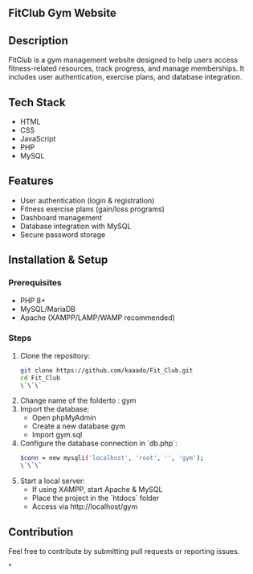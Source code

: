 ## FitClub Gym Website

## Description
FitClub is a gym management website designed to help users access fitness-related resources, track progress, and manage memberships. It includes user authentication, exercise plans, and database integration.


## Tech Stack
- HTML
- CSS
- JavaScript
- PHP
- MySQL 

## Features
- User authentication (login & registration)
- Fitness exercise plans (gain/loss programs)
- Dashboard management
- Database integration with MySQL
- Secure password storage

## Installation & Setup
### Prerequisites
- PHP 8+
- MySQL/MariaDB
- Apache (XAMPP/LAMP/WAMP recommended)

### Steps
1. Clone the repository:
   ```sh
   git clone https://github.com/kaaado/Fit_Club.git
   cd Fit_Club
   \`\`\`
2. Change name of the folderto : gym
3. Import the database:
   - Open phpMyAdmin
   - Create a new database gym 
   - Import  gym.sql
4. Configure the database connection in \`db.php\`:
   ```sh
   $conn = new mysqli('localhost', 'root', '', 'gym');
   \`\`\`
5. Start a local server:
   - If using XAMPP, start Apache & MySQL
   - Place the project in the \`htdocs\` folder
   - Access via  http://localhost/gym

## Contribution
Feel free to contribute by submitting pull requests or reporting issues.

"
